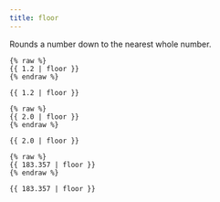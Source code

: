 ```yaml
---
title: floor
---
```


Rounds a number down to the nearest whole number.

```liquid
{% raw %}
{{ 1.2 | floor }}
{% endraw %}
```

```text
{{ 1.2 | floor }}
```

```liquid
{% raw %}
{{ 2.0 | floor }}
{% endraw %}
```

```text
{{ 2.0 | floor }}
```

```liquid
{% raw %}
{{ 183.357 | floor }}
{% endraw %}
```

```text
{{ 183.357 | floor }}
```
